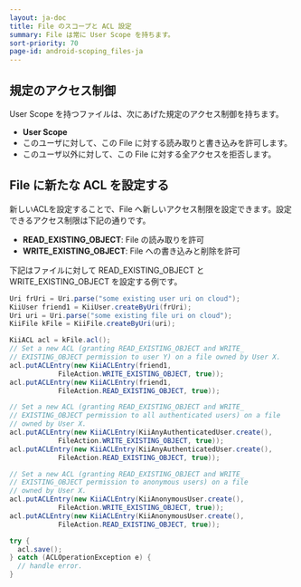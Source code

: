 ```yaml
---
layout: ja-doc
title: File のスコープと ACL 設定
summary: File は常に User Scope を持ちます。
sort-priority: 70
page-id: android-scoping_files-ja
---
```

## 規定のアクセス制御

User Scope を持つファイルは、次にあげた規定のアクセス制御を持ちます。

 * **User Scope**
  * このユーザに対して、この File に対する読み取りと書き込みを許可します。
  * このユーザ以外に対して、この File に対する全アクセスを拒否します。

## File に新たな ACL を設定する

新しいACLを設定することで、File へ新しいアクセス制限を設定できます。設定できるアクセス制限は下記の通りです。

 * **READ\_EXISTING\_OBJECT**: File の読み取りを許可
 * **WRITE\_EXISTING\_OBJECT**: File への書き込みと削除を許可

下記はファイルに対して READ\_EXISTING\_OBJECT と WRITE\_EXISTING\_OBJECT を設定する例です。

```java
Uri frUri = Uri.parse("some existing user uri on cloud");
KiiUser friend1 = KiiUser.createByUri(frUri);
Uri uri = Uri.parse("some existing file uri on cloud");
KiiFile kFile = KiiFile.createByUri(uri);

KiiACL acl = kFile.acl();
// Set a new ACL (granting READ_EXISTING_OBJECT and WRITE_
// EXISTING_OBJECT permission to user Y) on a file owned by User X.
acl.putACLEntry(new KiiACLEntry(friend1,
            FileAction.WRITE_EXISTING_OBJECT, true));
acl.putACLEntry(new KiiACLEntry(friend1,
            FileAction.READ_EXISTING_OBJECT, true));

// Set a new ACL (granting READ_EXISTING_OBJECT and WRITE_
// EXISTING_OBJECT permission to all authenticated users) on a file
// owned by User X.
acl.putACLEntry(new KiiACLEntry(KiiAnyAuthenticatedUser.create(),
            FileAction.WRITE_EXISTING_OBJECT, true));
acl.putACLEntry(new KiiACLEntry(KiiAnyAuthenticatedUser.create(),
            FileAction.READ_EXISTING_OBJECT, true));

// Set a new ACL (granting READ_EXISTING_OBJECT and WRITE_
// EXISTING_OBJECT permission to anonymous users) on a file
// owned by User X.
acl.putACLEntry(new KiiACLEntry(KiiAnonymousUser.create(),
            FileAction.WRITE_EXISTING_OBJECT, true));
acl.putACLEntry(new KiiACLEntry(KiiAnonymousUser.create(),
            FileAction.READ_EXISTING_OBJECT, true));

try {
  acl.save();
} catch (ACLOperationException e) {
  // handle error.
}
```


